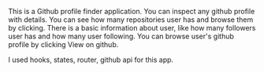 This is a Github profile finder application. You can inspect any github profile with details. 
You can see how many repositories user has and browse them by clicking. There is a basic
information about user, like how many followers user has and how many user following.
You can browse user's github profile by clicking View on github. 

I used hooks, states, router, github api for this app. 




